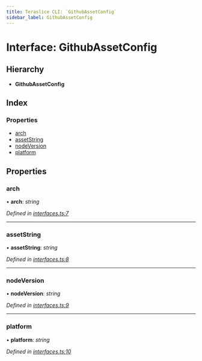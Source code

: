 ```yaml
---
title: Teraslice CLI: `GithubAssetConfig`
sidebar_label: GithubAssetConfig
---
```


# Interface: GithubAssetConfig

## Hierarchy

* **GithubAssetConfig**

## Index

### Properties

* [arch](githubassetconfig.md#arch)
* [assetString](githubassetconfig.md#assetstring)
* [nodeVersion](githubassetconfig.md#nodeversion)
* [platform](githubassetconfig.md#platform)

## Properties

###  arch

• **arch**: *string*

*Defined in [interfaces.ts:7](https://github.com/terascope/teraslice/blob/ddd3f0a43/packages/teraslice-cli/src/interfaces.ts#L7)*

___

###  assetString

• **assetString**: *string*

*Defined in [interfaces.ts:8](https://github.com/terascope/teraslice/blob/ddd3f0a43/packages/teraslice-cli/src/interfaces.ts#L8)*

___

###  nodeVersion

• **nodeVersion**: *string*

*Defined in [interfaces.ts:9](https://github.com/terascope/teraslice/blob/ddd3f0a43/packages/teraslice-cli/src/interfaces.ts#L9)*

___

###  platform

• **platform**: *string*

*Defined in [interfaces.ts:10](https://github.com/terascope/teraslice/blob/ddd3f0a43/packages/teraslice-cli/src/interfaces.ts#L10)*
